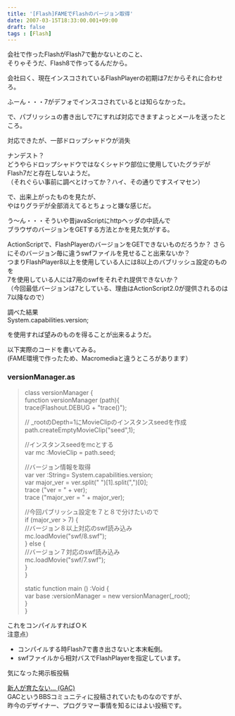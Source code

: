 ```yaml
---
title: '[Flash]FAMEでFlashのバージョン取得'
date: 2007-03-15T18:33:00.001+09:00
draft: false
tags : [Flash]
---
```


会社で作ったFlashがFlash7で動かないとのこと、  
そりゃそうだ、Flash8で作ってるんだから。  
  
会社曰く、現在インスコされているFlashPlayerの初期は7だからそれに合わせろ。  
  
ふーん・・・7がデフォでインスコされているとは知らなかった。  
  
で、パブリッシュの書き出しで7にすれば対応できますよっとメールを送ったところ。  
  
対応できたが、一部ドロップシャドウが消失  
  
ナンデスト？  
どうやらドロップシャドウではなくシャドウ部位に使用していたグラデがFlash7だと存在しないようだ。  
（それぐらい事前に調べとけってか？ハイ、その通りですスイマセン）  
  
で、出来上がったものを見たが、  
やはりグラデが全部消えてるとちょっと嫌な感じだ。  
  
う～ん・・・そういや昔javaScriptにhttpヘッダの中読んで  
ブラウザのバージョンをGETする方法とかを見た気がする。  
  
ActionScriptで、FlashPlayerのバージョンをGETできないものだろうか？ さらにそのバージョン毎に違うswfファイルを見せること出来ないか？  
つまりFlashPlayer8以上を使用している人には8以上のバブリッシュ設定のものを  
7を使用している人には7用のswfをそれぞれ提供できないか？  
（今回最低バージョンは7としている、理由はActionScript2.0が提供されるのは7以降なので）  
  
調べた結果  
System.capabilities.version;  
  
を使用すれば望みのものを得ることが出来るようだ。  
  
以下実際のコードを書いてみる。  
(FAME環境で作ったため、Macromediaと違うところがあります）  
  

### versionManager.as

> class versionManager {  
> function versionManager (path){  
> trace(Flashout.DEBUG + "trace()");  
>   
> // \_rootのDepth=1にMovieClipのインスタンスseedを作成  
> path.createEmptyMovieClip("seed",1);  
>   
> //インスタンスseedをmcとする  
> var mc :MovieClip = path.seed;  
>   
> //バージョン情報を取得  
> var ver :String= System.capabilities.version;  
> var major\_ver = ver.split(" ")\[1\].split(",")\[0\];  
> trace ("ver = " + ver);  
> trace ("major\_ver = " + major\_ver);  
>   
> //今回パブリッシュ設定を７と８で分けたいので  
> if (major\_ver > 7) {  
> //バージョン８以上対応のswf読み込み  
> mc.loadMovie("swf/8.swf");  
> } else {  
> //バージョン７対応のswf読み込み  
> mc.loadMovie("swf/7.swf");  
> }  
> }  
>   
>   
> static function main () :Void {  
> var base :versionManager = new versionManager(\_root);  
> }  
> }  

  
これをコンパイルすればＯＫ  
注意点）  

*   コンパイルする時Flash7で書き出さないと本末転倒。
*   swfファイルから相対バスでFlashPlayerを指定しています。

  
気になった掲示板投稿  
  
[新人が育たない… (GAC)](http://www.gac.jp/article/index.php?stats=question&category=14&id=16284&command=msg "新人が育たない… (GAC)")  
GACというBBSコミュニティに投稿されていたものなのですが、  
昨今のデザイナー、プログラマー事情を知るにはよい投稿です。